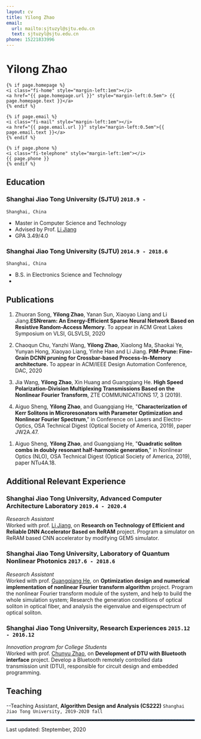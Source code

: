```yaml
---
layout: cv
title: Yilong Zhao
email:
  url: mailto:sjtuzyl@sjtu.edu.cn
  text: sjtuzyl@sjtu.edu.cn
phone: 15221833996
---
```


# Yilong Zhao

<!--
include contact information from the front matter
Supported arguments:
    - homepage: url, text
    - phone
    - email
-->
<div id="contact-info">

    {% if page.homepage %}
    <i class="fi-home" style="margin-left:1em"></i>
    <a href="{{ page.homepage.url }}" style="margin-left:0.5em"> {{ page.homepage.text }}</a>
    {% endif %}

    {% if page.email %}
    <i class="fi-mail" style="margin-left:1em"></i>
    <a href="{{ page.email.url }}" style="margin-left:0.5em">{{ page.email.text }}</a>
    {% endif %}

    {% if page.phone %}
    <i class="fi-telephone" style="margin-left:1em"></i>
    {{ page.phone }}
    {% endif %}

</div>

## Education

### **Shanghai Jiao Tong University (SJTU)** `2018.9 -`

```
Shanghai, China
```

- Master in Computer Science and Technology
- Advised by Prof. [Li Jiang](http://www.cs.sjtu.edu.cn/PeopleDetail.aspx?id=97)
- GPA 3.49/4.0

### **Shanghai Jiao Tong University (SJTU)** `2014.9 - 2018.6`

```
Shanghai, China
```

- B.S. in Electronics Science and Technology
- 


## Publications

1. Zhuoran Song, **Yilong Zhao**, Yanan Sun, Xiaoyao Liang and Li Jiang.**ESNreram: An Energy-Efficient Sparse Neural Network Based on Resistive Random-Access Memory**. To appear in ACM Great Lakes Symposium on VLSI, GLSVLSI, 2020

1. Chaoqun Chu, Yanzhi Wang, **Yilong Zhao**, Xiaolong Ma, Shaokai Ye, Yunyan Hong, Xiaoyao Liang, Yinhe Han and Li Jiang. **PIM-Prune: Fine-Grain DCNN pruning for Crossbar-based Process-In-Memory architecture.** To appear in ACM/IEEE Design Automation Conference, DAC, 2020

1. Jia Wang, **Yilong Zhao**, Xin Huang and Guangqiang He. **High Speed Polarization-Division Multiplexing Transmissions Based on the Nonlinear Fourier Transform**, ZTE COMMUNICATIONS 17, 3  (2019).

1. Aiguo Sheng, **Yilong Zhao**, and Guangqiang He, "**Characterization of Kerr Solitons in Microresonators with Parameter Optimization and Nonlinear Fourier Spectrum**," in Conference on Lasers and Electro-Optics, OSA Technical Digest (Optical Society of America, 2019), paper JW2A.47.
<!--[[BibTeX]({{ page.homepage.url }}/assets/siggraph20-penrose.txt)]-->

1. Aiguo Sheng, **Yilong Zhao**, and Guangqiang He, "**Quadratic soliton combs in doubly resonant half-harmonic generation**," in Nonlinear Optics (NLO), OSA Technical Digest (Optical Society of America, 2019), paper NTu4A.18.

## Additional Relevant Experience

### **Shanghai Jiao Tong University, Advanced Computer Architecture Laboratory** `2019.4 - 2020.4`

_Research Assistant_ <br>
Worked with prof. [Li Jiang](http://www.cs.sjtu.edu.cn/PeopleDetail.aspx?id=97), on **Research on Technology of Efficient and Reliable DNN Accelerator Based on ReRAM** project. Program a simulator on ReRAM based CNN accelerator by modifying GEM5 simulator.

### **Shanghai Jiao Tong University, Laboratory of Quantum Nonlinear Photonics** `2017.6 - 2018.6`

_Research Assistant_ <br>
Worked with prof. [Guangqiang He](http://qnp.sjtu.edu.cn/content.aspx?info_lb=80&flag=39), on **Optimization design and numerical implementation of nonlinear Fourier transform algorithm** project. Program the nonlinear Fourier transform module of the system, and help to build the whole simulation system; Research the generation conditions of optical soliton in optical fiber, and analysis the eigenvalue and eigenspectrum of optical soliton.

### **Shanghai Jiao Tong University, Research Experiences** `2015.12 - 2016.12`

_Innovation program for College Students_ <br>
Worked with prof. [Chunyu Zhao](http://www.ie.sjtu.edu.cn/Data/View/261), on **Development of DTU with Bluetooth interface** project. Develop a Bluetooth remotely controlled data transmission unit (DTU), responsible for circuit design and embedded programming.

## Teaching

--Teaching Assistant, **Algorithm Design and Analysis (CS222)** `Shanghai Jiao Tong University, 2019-2020 fall` <br>




<hr style=" height:2px;border:none;border-top:2px dotted #185598;" /> 
Last updated: Steptember, 2020 
